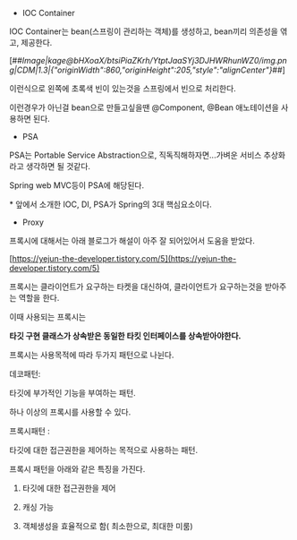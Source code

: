 -   IOC Container

IOC Container는 bean(스프링이 관리하는 객체)를 생성하고, bean끼리 의존성을 엮고, 제공한다.

[##_Image|kage@bHXoaX/btsiPiaZKrh/YtptJaaSYj3DJHWRhunWZ0/img.png|CDM|1.3|{"originWidth":860,"originHeight":205,"style":"alignCenter"}_##]

이런식으로 왼쪽에 초록색 빈이 있는것을 스프링에서 빈으로 처리한다. 

이런경우가 아닌걸 bean으로 만들고싶을땐 @Component, @Bean 애노테이션을 사용하면 된다.

-   PSA

PSA는 Portable Service Abstraction으로, 직독직해하자면...가벼운 서비스 추상화라고 생각하면 될 것같다. 

Spring web MVC등이 PSA에 해당된다. 

\* 앞에서 소개한 IOC, DI, PSA가 Spring의 3대 핵심요소이다. 

-   Proxy

프록시에 대해서는 아래 블로그가 해설이 아주 잘 되어있어서 도움을 받았다.

[https://yejun-the-developer.tistory.com/5](https://yejun-the-developer.tistory.com/5)



프록시는 클라이언트가 요구하는 타켓을 대신하여, 클라이언트가 요구하는것을 받아주는 역할을 한다.

이때 사용되는 프록시는

**타깃 구현 클래스가 상속받은 동일한 타킷 인터페이스를 상속받아야한다.** 

프록시는 사용목적에 따라 두가지 패턴으로 나뉜다.


데코패턴:

타깃에 부가적인 기능을 부여하는 패턴.

하나 이상의 프록시를 사용할 수 있다.


프록시패턴 :

타깃에 대한 접근권한을 제어하는 목적으로 사용하는 패턴.

프록시 패턴을 아래와 같은 특징을 가진다.

1) 타깃에 대한 접근권한을 제어

2) 캐싱 가능

3) 객체생성을 효율적으로 함( 최소한으로, 최대한 미룸)